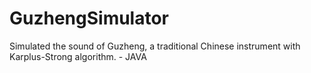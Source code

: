 # GuzhengSimulator
Simulated the sound of Guzheng, a traditional Chinese instrument with Karplus-Strong algorithm. - JAVA
